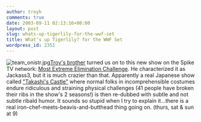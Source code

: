 ```yaml
---
author: troyh
comments: true
date: 2003-09-11 02:13:16+00:00
layout: post
slug: whats-up-tigerlily-for-the-wwf-set
title: What's up Tigerlily? for the WWF Set
wordpress_id: 2351
---
```


![team_onistr.jpg](http://www.troyandgay.com/archives/team_onistr.jpg)[Troy's brother](http://www.hakalas.com) turned us on to this new show on the Spike TV network: [Most Extreme Elimination Challenge](http://www.spiketv.com/shows/meec/).  He characterized it as Jackass3, but it is much crazier than that.  Apparently a real Japanese show called ["Takashi's Castle"](http://homepage.ntlworld.com/kevin.kempthorne/Takeshi/) where normal folks in incomprehensible costumes endure ridiculous and straining physical challenges (41 people have broken their ribs in the show's 2 seasons!) is then re-dubbed with subtle and not subtle ribald humor.  It sounds so stupid when I try to explain it...there is a real iron-chef-meets-beavis-and-butthead thing going on.   (thurs, sat & sun at 9)

